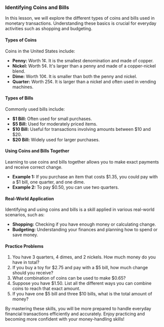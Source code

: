 ### Identifying Coins and Bills

In this lesson, we will explore the different types of coins and bills used in monetary transactions. Understanding these basics is crucial for everyday activities such as shopping and budgeting.

#### Types of Coins
Coins in the United States include:

- **Penny:** Worth $1¢$. It is the smallest denomination and made of copper.
- **Nickel:** Worth $5¢$. It's larger than a penny and made of a copper-nickel blend.
- **Dime:** Worth $10¢$. It is smaller than both the penny and nickel.
- **Quarter:** Worth $25¢$. It is larger than a nickel and often used in vending machines.

#### Types of Bills
Commonly used bills include:

- **$1 Bill:** Often used for small purchases.
- **$5 Bill:** Used for moderately priced items.
- **$10 Bill:** Useful for transactions involving amounts between $10 and $20.
- **$20 Bill:** Widely used for larger purchases.

#### Using Coins and Bills Together

Learning to use coins and bills together allows you to make exact payments and receive correct change.

- **Example 1:** If you purchase an item that costs $1.35, you could pay with a $1 bill, one quarter, and one dime.
- **Example 2:** To pay $0.50, you can use two quarters.

#### Real-World Application

Identifying and using coins and bills is a skill applied in various real-world scenarios, such as:

- **Shopping:** Checking if you have enough money or calculating change.
- **Budgeting:** Understanding your finances and planning how to spend or save money.

#### Practice Problems

1. You have 3 quarters, 4 dimes, and 2 nickels. How much money do you have in total?
2. If you buy a toy for $2.75 and pay with a $5 bill, how much change should you receive?
3. What combination of coins can be used to make $0.65?
4. Suppose you have $1.50. List all the different ways you can combine coins to reach that exact amount.
5. If you have one $5 bill and three $10 bills, what is the total amount of money?

By mastering these skills, you will be more prepared to handle everyday financial transactions efficiently and accurately. Enjoy practicing and becoming more confident with your money-handling skills!